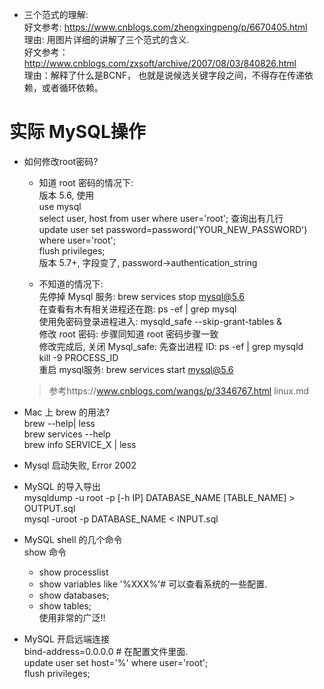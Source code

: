 - 三个范式的理解:  
好文参考: https://www.cnblogs.com/zhengxingpeng/p/6670405.html  
理由: 用图片详细的讲解了三个范式的含义.  
好文参考：http://www.cnblogs.com/zxsoft/archive/2007/08/03/840826.html  
理由：解释了什么是BCNF， 也就是说候选关键字段之间，不得存在传递依赖，或者循环依赖。  

# 实际 MySQL操作
- 如何修改root密码?  

   - 知道 root 密码的情况下:  
   版本 5.6, 使用  
   use mysql  
   select user, host from user where user='root'; 查询出有几行  
   update user set password=password('YOUR_NEW_PASSWORD') where user='root';  
   flush privileges;  
   版本 5.7+, 字段变了, password->authentication_string  
   
   - 不知道的情况下:  
   先停掉 Mysql 服务: brew services stop mysql@5.6  
   在查看有木有相关进程还在跑: ps -ef | grep mysql  
   使用免密码登录进程进入: mysqld_safe --skip-grant-tables &  
   修改 root 密码: 步骤同知道 root 密码步骤一致  
   修改完成后, 关闭 Mysql_safe: 先查出进程 ID: ps -ef | grep mysqld  
   kill -9   PROCESS_ID  
   重启 mysql服务: brew services start mysql@5.6  
   
   > 参考https://www.cnblogs.com/wangs/p/3346767.html
   linux.md
   
- Mac 上 brew 的用法?  
brew --help| less  
brew services --help  
brew info SERVICE_X | less  


- Mysql 启动失败, Error 2002


- MySQL 的导入导出  
mysqldump -u root -p [-h IP] DATABASE_NAME [TABLE_NAME] > OUTPUT.sql  
mysql -uroot -p DATABASE_NAME < INPUT.sql  

- MySQL shell 的几个命令  
show 命令  
   - show processlist  
   - show variables like '%XXX%'# 可以查看系统的一些配置.    
   - show databases;  
   - show tables;  
   使用非常的广泛!!

- MySQL 开启远端连接  
bind-address=0.0.0.0 # 在配置文件里面.  
update user set host='%' where user='root';  
flush privileges;  
   
